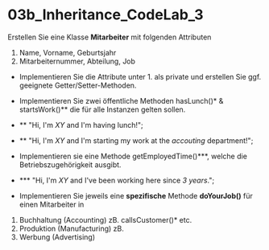 # 03b_Inheritance_CodeLab_3

Erstellen Sie eine Klasse **Mitarbeiter** mit folgenden Attributen

1. Name, Vorname, Geburtsjahr
2. Mitarbeiternummer, Abteilung, Job

- Implementieren Sie die Attribute unter 1. als private und erstellen Sie ggf. geeignete
Getter/Setter-Methoden.
- Implementieren Sie zwei öffentliche Methoden hasLunch()* & startsWork()** die für alle
Instanzen gelten sollen.

- ** "Hi, I'm *XY* and I'm having lunch!";
- ** "Hi, I'm *XY* and I'm starting my work at the *accouting* department!";

- Implementieren sie eine Methode getEmployedTime()***, welche die Betriebszugehörigkeit ausgibt.
- *** "Hi, I'm  *XY*  and I've been working here since *3 years*.";	

- Implementieren Sie jeweils eine **spezifische** Methode **doYourJob()** für einen Mitarbeiter in

1. Buchhaltung (Accounting) zB. callsCustomer()* etc.
2. Produktion (Manufacturing) zB. 
3. Werbung (Advertising)


